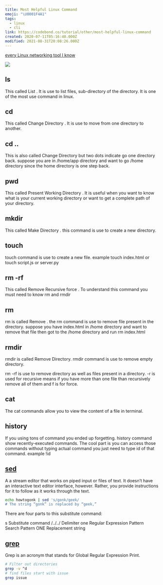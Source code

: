 ```yaml
---
title: Most Helpful Linux Command
emoji: "\U0001F4A1"
tags:
  - linux
  - cli
link: https://codebond.co/tutorial/other/most-helpful-linux-command
created: 2020-07-11T05:16:40.000Z
modified: 2021-08-31T20:08:26.000Z
---
```


[every Linux networking tool I know](https://wizardzines.com/networking-tools-poster.pdf)

![](https://i.pinimg.com/originals/01/90/f9/0190f909c09dc3f60db7b6a6e64f69f0.jpg)

## ls

This called List . It is use to list files, sub-directory of the directory. It is one of the most use command in linux.

## cd

This called Change Directory . It is use to move from one directory to another.

## cd ..

This is also called Change Directory but two dots indicate go one directory back. suppose you are in /home/app directory and want to go /home directory since the home directory is one step back.

## pwd

This called Present Working Directory . It is useful when you want to know what is your current working directory or want to get a complete path of your directory.

## mkdir

This called Make Directory . this command is use to create a new directory.

## touch

touch command is use to create a new file. example touch index.html or touch script.js or server.py

## rm -rf

This called Remove Recursive force . To understand this command you must need to know rm and rmdir

## rm

rm is called Remove . the rm command is use to remove file present in the directory. suppose you have index.html in /home directory and want to remove that file then got to the /home directory and run rm index.html

## rmdir

rmdir is called Remove Directory. rmdir command is use to remove empty directory.

rm -rf is use to remove directory as well as files present in a directory. -r is used for recursive means if you have more than one file than recursively remove all of them and f is for force.

## cat

The cat commands allow you to view the content of a file in terminal.

## history

If you using tons of command you ended up forgetting. history command show recently-executed commands. The cool part is you can access those commands without typing actual command you just need to type id of that command. example !id

## [sed](https://gist.github.com/ssstonebraker/6140154)

A a stream editor that works on piped input or files of text. It doesn’t have an interactive text editor interface, however. Rather, you provide instructions for it to follow as it works through the text.

```sh
echo howtogonk | sed 's/gonk/geek/
# The string “gonk” is replaced by “geek,”
```

There are four parts to this substitute command:

s Substitute command
/../../ Delimiter
one Regular Expression Pattern Search Pattern
ONE Replacement string

## [grep](https://phoenixnap.com/kb/grep-command-linux-unix-examples)

Grep is an acronym that stands for Global Regular Expression Print.

```sh
# Filter out directories
grep -v ^d
# find files start with issue
grep issue
```
